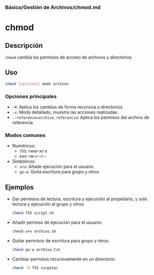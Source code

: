 ### **Básico/Gestión de Archivos/chmod.md**

# chmod

## Descripción

`chmod` cambia los permisos de acceso de archivos y directorios.

## Uso

```bash
chmod [opciones] modo archivo
```

### Opciones principales

- `-R`: Aplica los cambios de forma recursiva a directorios.
- `-v`: Modo detallado, muestra las acciones realizadas.
- `--reference=archivo_referencia`: Aplica los permisos del archivo de referencia.

### Modos comunes

- Numéricos:
  - `755`: rwxr-xr-x
  - `644`: rw-r--r--
- Simbólicos:
  - `u+x`: Añade ejecución para el usuario.
  - `go-w`: Quita escritura para grupo y otros.

## Ejemplos

- Dar permisos de lectura, escritura y ejecución al propietario, y solo lectura y ejecución al grupo y otros:

  ```bash
  chmod 755 script.sh
  ```

- Añadir permiso de ejecución para el usuario:

  ```bash
  chmod u+x archivo.sh
  ```

- Quitar permisos de escritura para grupo y otros:

  ```bash
  chmod go-w archivo.txt
  ```

- Cambiar permisos recursivamente en un directorio:

  ```bash
  chmod -R 755 carpeta/
  ```